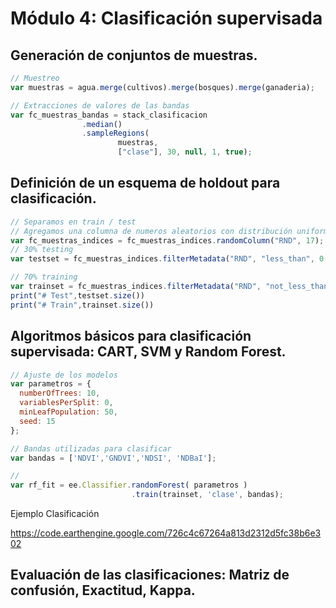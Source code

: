 # Módulo 4: Clasificación supervisada

## Generación de conjuntos de muestras.

```Javascript
// Muestreo
var muestras = agua.merge(cultivos).merge(bosques).merge(ganaderia);

// Extracciones de valores de las bandas
var fc_muestras_bandas = stack_clasificacion
                .median()
                .sampleRegions(
                        muestras, 
                        ["clase"], 30, null, 1, true);
```


## Definición de un esquema de holdout para clasificación.

```Javascript
// Separamos en train / test
// Agregamos una columna de numeros aleatorios con distribución uniforme.
var fc_muestras_indices = fc_muestras_indices.randomColumn("RND", 17);
// 30% testing
var testset = fc_muestras_indices.filterMetadata("RND", "less_than", 0.3);

// 70% training
var trainset = fc_muestras_indices.filterMetadata("RND", "not_less_than", 0.3);
print("# Test",testset.size())
print("# Train",trainset.size())
```


## Algoritmos básicos para clasificación supervisada: CART, SVM y Random Forest. 

```Javascript
// Ajuste de los modelos
var parametros = {
  numberOfTrees: 10, 
  variablesPerSplit: 0, 
  minLeafPopulation: 50, 
  seed: 15
};

// Bandas utilizadas para clasificar
var bandas = ['NDVI','GNDVI','NDSI', 'NDBaI'];

// 
var rf_fit = ee.Classifier.randomForest( parametros )
                           .train(trainset, 'clase', bandas);
```

Ejemplo Clasificación

  https://code.earthengine.google.com/726c4c67264a813d2312d5fc38b6e302


## Evaluación de las clasificaciones: Matriz de confusión, Exactitud, Kappa.

```Javascript

```
